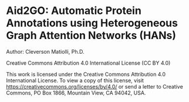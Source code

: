 # Aid2GO: Automatic Protein Annotations using Heterogeneous Graph Attention Networks (HANs)
Author: Cleverson Matiolli, Ph.D.


Creative Commons Attribution 4.0 International License (CC BY 4.0)

This work is licensed under the Creative Commons Attribution 4.0 International License. To view a copy of this license, visit https://creativecommons.org/licenses/by/4.0/ or send a letter to Creative Commons, PO Box 1866, Mountain View, CA 94042, USA.
